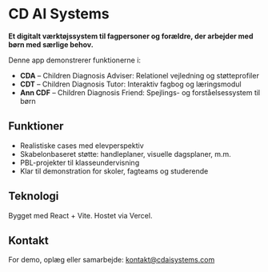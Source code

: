 # CD AI Systems

**Et digitalt værktøjssystem til fagpersoner og forældre, der arbejder med børn med særlige behov.**

Denne app demonstrerer funktionerne i:

* **CDA** – Children Diagnosis Adviser: Relationel vejledning og støtteprofiler
* **CDT** – Children Diagnosis Tutor: Interaktiv fagbog og læringsmodul
* **Ann CDF** – Children Diagnosis Friend: Spejlings- og forståelsessystem til børn

## Funktioner

* Realistiske cases med elevperspektiv
* Skabelonbaseret støtte: handleplaner, visuelle dagsplaner, m.m.
* PBL-projekter til klasseundervisning
* Klar til demonstration for skoler, fagteams og studerende

## Teknologi

Bygget med React + Vite. Hostet via Vercel.

## Kontakt

For demo, oplæg eller samarbejde: [kontakt@cdaisystems.com](mailto:kontakt@cdaisystems.com)

